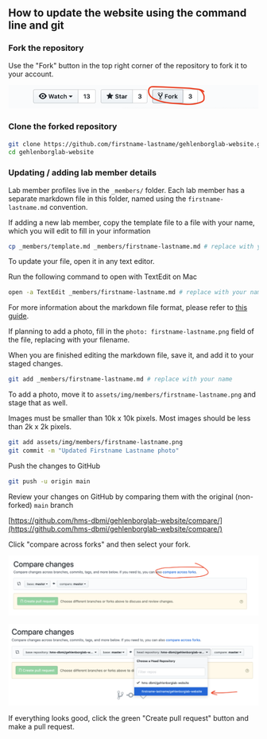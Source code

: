 ## How to update the website using the command line and git

### Fork the repository

Use the "Fork" button in the top right corner of the repository to fork it to your account.

![fork](/docs/img/00_fork.png)

### Clone the forked repository

```sh
git clone https://github.com/firstname-lastname/gehlenborglab-website.git # replace with your name
cd gehlenborglab-website
```

### Updating / adding lab member details

Lab member profiles live in the `_members/` folder. Each lab member has a separate markdown file in this folder, named using the `firstname-lastname.md` convention.

If adding a new lab member, copy the template file to a file with your name, which you will edit to fill in your information

```sh
cp _members/template.md _members/firstname-lastname.md # replace with your name
```

To update your file, open it in any text editor.

Run the following command to open with TextEdit on Mac

```sh
open -a TextEdit _members/firstname-lastname.md # replace with your name
```

For more information about the markdown file format, please refer to [this guide](https://guides.github.com/features/mastering-markdown/).

If planning to add a photo, fill in the `photo: firstname-lastname.png` field of the file, replacing with your filename.

When you are finished editing the markdown file, save it, and add it to your staged changes.

```sh
git add _members/firstname-lastname.md # replace with your name
```

To add a photo, move it to `assets/img/members/firstname-lastname.png` and stage that as well.

Images must be smaller than 10k x 10k pixels. Most images should be less than 2k x 2k pixels.

```sh
git add assets/img/members/firstname-lastname.png
git commit -m "Updated Firstname Lastname photo"
```

Push the changes to GitHub

```sh
git push -u origin main
```

Review your changes on GitHub by comparing them with the original (non-forked) `main` branch

[https://github.com/hms-dbmi/gehlenborglab-website/compare/](https://github.com/hms-dbmi/gehlenborglab-website/compare/)


Click "compare across forks" and then select your fork.

![compare changes](/docs/img/01_compare_changes.png)

![select fork](/docs/img/02_select_fork.png)

If everything looks good, click the green "Create pull request" button and make a pull request.
